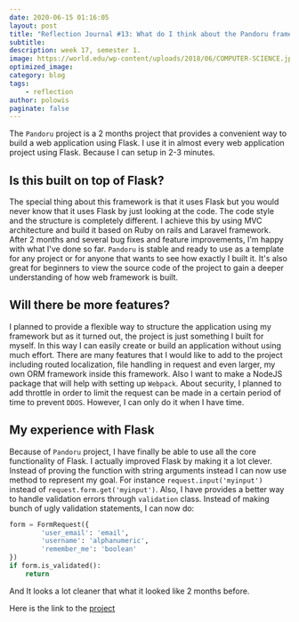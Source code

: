 ```yaml
---
date: 2020-06-15 01:16:05
layout: post
title: "Reflection Journal #13: What do I think about the Pandoru framework?"
subtitle:
description: week 17, semester 1.
image: https://world.edu/wp-content/uploads/2018/06/COMPUTER-SCIENCE.jpg
optimized_image:
category: blog
tags:
    - reflection
author: polowis
paginate: false
---
```


The ```Pandoru``` project is a 2 months project that provides a convenient way to build a web application using Flask. I use it in almost every web application project using Flask. Because I can setup in 2-3 minutes. 

## Is this built on top of Flask?

The special thing about this framework is that it uses Flask but you would never know that it uses Flask by just looking at the code. The code style and the structure is completely different. I achieve this by using MVC architecture and build it based on Ruby on rails and Laravel framework. After 2 months and several bug fixes and feature improvements, I'm happy with what I've done so far. ```Pandoru``` is stable and ready to use as a template for any project or for anyone that wants to see how exactly I built it. It's also great for beginners to view the source code of the project to gain a deeper understanding of how web framework is built. 

## Will there be more features?

I planned to provide a flexible way to structure the application using my framework but as it turned out, the project is just something I built for myself. In this way I can easily create or build an application without using much effort. There are many features that I would like to add to the project including routed localization, file handling in request and even larger, my own ORM framework inside this framework. Also I want to make a NodeJS package that will help with setting up ```Webpack```. About security, I planned to add throttle in order to limit the request can be made in a certain period of time to prevent ```DDOS```. However, I can only do it when I have time. 

## My experience with Flask

Because of ```Pandoru``` project, I have finally be able to use all the core functionality of Flask. I actually improved Flask by making it a lot clever. Instead of proving the function with string arguments instead I can now use method to represent my goal. For instance ```request.input('myinput')``` instead of ```request.form.get('myinput')```. Also, I have provides a better way to handle validation errors through ```validation``` class. Instead of making bunch of ugly validation statements, I can now do:
```py
form = FormRequest({
        'user_email': 'email',
        'username': 'alphanumeric',
        'remember_me': 'boolean'
})
if form.is_validated():
    return 
```

And It looks a lot cleaner that what it looked like 2 months before. 

Here is the link to the [project](https://github.com/polowis/Pandoru_template)